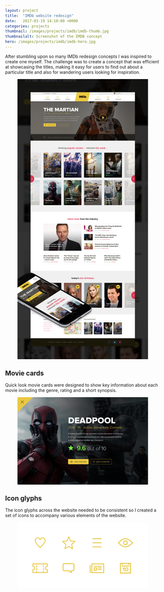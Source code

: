 ```yaml
---
layout: project
title:  "IMDb website redesign"
date:   2017-03-19 14:10:00 +0000
categories: projects
thumbnail: /images/projects/imdb/imdb-thumb.jpg
thumbnailalt: Screenshot of the IMDB concept
hero: /images/projects/imdb/imdb-hero.jpg
---
```


After stumbling upon so many IMDb redesign concepts I was inspired to create one myself. The challenge was to create a concept that was efficient at showcasing the titles, making it easy for users to find out about a particular title and also for wandering users looking for inspiration.

<figure><img src="/images/projects/imdb/imdb-homepage.jpg" alt="IMDb homepage" class="responsive"/></figure>

## Movie cards
Quick look movie cards were designed to show key information about each movie including the genre, rating and a short synopsis.

<figure><img src="/images/projects/imdb/imdb-card.jpg" alt="Deadpool movie card" class="fixed"/></figure>

## Icon glyphs
The icon glyphs across the website needed to be consistent so I created a set of icons to accompany various elements of the website.

<figure><img src="/images/projects/imdb/imdb-icons.png" alt="IMDb icon set grid" class="fixed"/></figure>